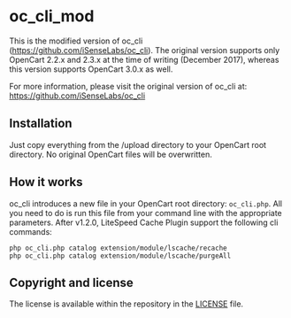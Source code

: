 # oc_cli_mod
This is the modified version of oc_cli (https://github.com/iSenseLabs/oc_cli). The original version supports only OpenCart 2.2.x and 2.3.x at the time of writing (December 2017), whereas this version supports OpenCart 3.0.x as well.

For more information, please visit the original version of oc_cli at:
https://github.com/iSenseLabs/oc_cli


Installation
--------------
Just copy everything from the /upload directory to your OpenCart root directory. No original OpenCart files will be overwritten.


How it works
--------------
oc_cli introduces a new file in your OpenCart root directory: `oc_cli.php`. All you need to do is run this file from your command line with the appropriate parameters.
After v1.2.0, LiteSpeed Cache Plugin support the following cli commands:
```
php oc_cli.php catalog extension/module/lscache/recache
php oc_cli.php catalog extension/module/lscache/purgeAll
```


Copyright and license
---------------------
The license is available within the repository in the [LICENSE][license] file.


[license]: LICENSE

